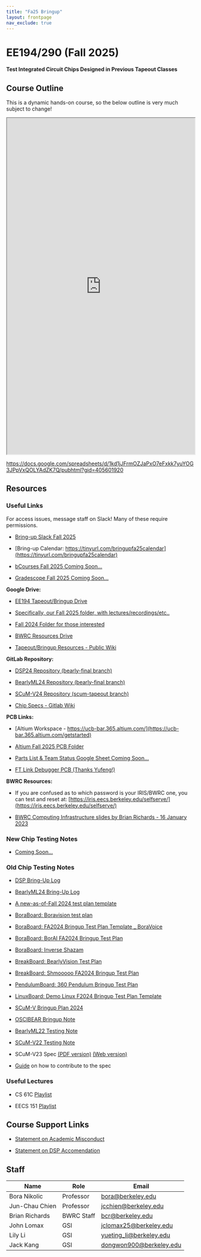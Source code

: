 ```yaml
---
title: "Fa25 Bringup"
layout: frontpage
nav_exclude: true
---
```


# EE194/290 (Fall 2025)

#### Test Integrated Circuit Chips Designed in Previous Tapeout Classes 

## Course Outline

This is a dynamic hands-on course, so the below outline is very much subject to change!

<!-- One way to embed a google sheet here, is export file as html and chuck it into a resources folder -->
<!-- But the new and improved way is to publish a Google Sheet and embed it as an iframe as seen here --->
<!-- Note the current published sheet is set to autopublish all changes on the "Public" tab --->

<iframe width="100%" height="900" src="https://docs.google.com/spreadsheets/d/1kd1jJFrmOZJaPxO7eFxkk7yuYOG3JPpVxQOLYAdZK7Q/pubhtml?gid=405601920&amp;single=true&amp;widget=true&amp;headers=false"></iframe>

https://docs.google.com/spreadsheets/d/1kd1jJFrmOZJaPxO7eFxkk7yuYOG3JPpVxQOLYAdZK7Q/pubhtml?gid=405601920

## Resources

### Useful Links

For access issues, message staff on Slack! Many of these require permissions. 

- [Bring-up Slack Fall 2025](https://join.slack.com/t/194bringup/shared_invite/zt-3bzuz6tpi-AM5IC0oCQH5uqLaNIV~dIg)

- [Bring-up Calendar: https://tinyurl.com/bringupfa25calendar](https://tinyurl.com/bringupfa25calendar)

- [bCourses Fall 2025 Coming Soon...]()

- [Gradescope Fall 2025 Coming Soon...]()

**Google Drive:**

- [EE194 Tapeout/Bringup Drive](https://drive.google.com/drive/u/0/folders/0APCrUcTRXIAQUk9PVA)

- [Specifically, our Fall 2025 folder, with lectures/recordings/etc..](https://drive.google.com/drive/folders/1rq9Uh3J4t9h6y1KYHQ75jh0djjSALBUL)

- [Fall 2024 Folder for those interested](https://drive.google.com/drive/folders/1VdQbTQDC6YEtWkFTcoHKr3WOPrt8zpya)

- [BWRC Resources Drive](https://drive.google.com/drive/u/0/folders/0ALGvUHbPFpiCUk9PVA)

- [Tapeout/Bringup Resources - Public Wiki](https://sites.google.com/berkeley.edu/tapeoutclasswiki/home?authuser=0)

**GitLab Repository:**

- [DSP24 Repository (bearly-final branch)](https://bwrcrepo.eecs.berkeley.edu/ee290c_ee194_intech22/sp24-chips)

- [BearlyML24 Repository (bearly-final branch)](https://bwrcrepo.eecs.berkeley.edu/ee290c_ee194_intech22/sp24-chips) 

- [SCuM-V24 Repository (scum-tapeout branch)](https://bwrcrepo.eecs.berkeley.edu/ee290c_ee194_intech22/sp24-chips)

- [Chip Specs - Gitlab Wiki](https://bwrcrepo.eecs.berkeley.edu/ee290c_ee194_intech22/sp24-chips/-/wikis/home)

**PCB Links:**

- [Altium Workspace - https://ucb-bar.365.altium.com/](https://ucb-bar.365.altium.com/getstarted)

- [Altium Fall 2025 PCB Folder](https://ucb-bar.365.altium.com/designs/folder-BABE9F1F-D848-42AB-8AEF-CFF9CC056372)

- [Parts List & Team Status Google Sheet Coming Soon...]()

- [FT Link Debugger PCB (Thanks Yufeng!)](https://ucb-bar.365.altium.com/designs/60758C9D-BF62-41B4-A112-BCE5FF2BFA60)

**BWRC Resources:**

- If you are confused as to which password is your IRIS/BWRC one, you can test and reset at:
[https://iris.eecs.berkeley.edu/selfserve/](https://iris.eecs.berkeley.edu/selfserve/)

- [BWRC Computing Infrastructure slides by Brian Richards - 16 January 2023](https://docs.google.com/presentation/d/110rXp-ZtYGqgIOfiw0k9fJLmHKmXdAyZ/edit#slide=id.g1d6c43f5a99_0_97)

### New Chip Testing Notes

- [Coming Soon...]()

### Old Chip Testing Notes

- [DSP Bring-Up Log](https://docs.google.com/document/d/1b8uBt5jiAvetqXC5461Ghwqu5Urc80badaYFd1H4WyQ/edit?tab=t.0#heading=h.azsjwi5nd07k)

- [BearlyML24 Bring-Up Log](https://docs.google.com/document/d/1fYoAgADz8iEnAtecSEolOnUpnleByqtfKJqG5zQ_QPc/edit?tab=t.0#heading=h.jidrw6bz6uf5)

- [A new-as-of-Fall 2024 test plan template](https://docs.google.com/document/d/1TYMe4ajwUz3R3UNQRQy7pzNU4OyXkpSaR2nnfiLJxJI/edit?tab=t.0#heading=h.szdj8uuljdx9)

- [BoraBoard: Boravision test plan](https://docs.google.com/document/d/18GUl2SRCS2BOFe1QiRvAeT9OHxB7Z-wpwT33fAMCCoc/edit?usp=sharing) 

- [BoraBoard: FA2024 Bringup Test Plan Template _ BoraVoice](https://docs.google.com/document/d/1CaCoL889mbWNGqzfL1xzBOUlbdl8NQwICQ-_xh8JjIU/edit)

- [BoraBoard: BorAI FA2024 Bringup Test Plan](https://docs.google.com/document/d/1xJGThxVoav2TazcJc4VIueWXmZEGkyUKVPD0OmBh0v0/edit) 

- [BoraBoard: Inverse Shazam](https://drive.google.com/drive/folders/1_vBw53Rob0fXR7EwUDQ3Bjd2Zcx0yvMG?usp=drive_link)

- [BreakBoard: BearlyVision Test Plan](https://docs.google.com/document/d/1PrzDGF0ru92xNcrGwyWM8UscMSYCMTdF74RX7NB65h4/edit?usp=sharing) 

- [BreakBoard: Shmooooo FA2024 Bringup Test Plan](https://docs.google.com/document/d/1oWi6PKBx2U1HZO2uY-HX8MsvozH7Rw0pomKXfv2l-PM/edit?usp=sharing)

- [PendulumBoard: 360 Pendulum Bringup Test Plan](https://docs.google.com/document/d/1mHioJMuWcBY_013aSAw8JWsqYTAgpDJA3lMloMx1z2I/edit)

- [LinuxBoard: Demo Linux F2024 Bringup Test Plan Template](https://docs.google.com/document/d/146WymlKXXeWQQNhRc1jA4uX08I4t4CSQEecerWo_OX4/edit?usp=sharing)  

- [SCuM-V Bringup Plan 2024](https://docs.google.com/document/d/1YrfA__2HJTrtaTfEXbGAzsECmPM7QpOnUFl70gNJ6eg/edit#heading=h.29lgndn0bg2z) 

- [OSCIBEAR Bringup Note](https://docs.google.com/presentation/d/19t7miUax_Of6cd3P3ku0aEF5J9rQySKc6yDeYJx9vWQ/edit?usp=sharing)

- [BearlyML22 Testing Note](https://docs.google.com/presentation/d/11BuBN2AjHtR5hc7lh9h7Z0UspvnxgiJxumvH6YZSuuI/edit?usp=sharing)

- [SCuM-V22 Testing Note](https://docs.google.com/presentation/d/11fnA0iv8COFCooklE86xab1LmZUoq2lM6CnV4j3MJbs/edit?usp=sharing)

- SCuM-V23 Spec [(PDF version)](https://raw.githubusercontent.com/ucb-ee290c/scum-v-bringup/gh-pages/SCuM-V23.pdf) [(Web version)](https://ucb-ee290c.github.io/scum-v-bringup/)

- [Guide](https://github.com/ucb-ee290c/scum-v-bringup/blob/main/docs/README.md) on how to contribute to the spec

### Useful Lectures

- CS 61C [Playlist](https://www.youtube.com/@berkeley-cs61c)

- EECS 151 [Playlist](https://www.youtube.com/playlist?list=PLkFD6_40KJIxrKaukIqIZMrtSRf6hNdPp)

## Course Support Links

- [Statement on Academic Misconduct](https://ucb-ee290c.github.io/semesters/common/statement-on-academic-misconduct)

- [Statement on DSP Accomendation](https://ucb-ee290c.github.io/semesters/common/statement-on-dsp-accomendation)

## Staff

| Name              | Role       | Email                        |
|-------------------|------------|------------------------------|
| Bora Nikolic      | Professor  | <bora@berkeley.edu>          |
| Jun-Chau Chien    | Professor  | <jcchien@berkeley.edu>       |
| Brian Richards    | BWRC Staff | <bcr@berkeley.edu>           |
| John Lomax        | GSI        | <jclomax25@berkeley.edu>     |
| Lily Li           | GSI        | <yueting_li@berkeley.edu>    |
| Jack Kang         | GSI        | <dongwon900@berkeley.edu>    |


